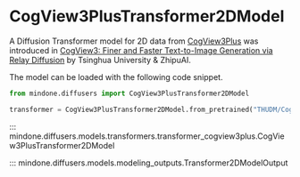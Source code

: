 <!--Copyright 2024 The HuggingFace Team. All rights reserved.

Licensed under the Apache License, Version 2.0 (the "License"); you may not use this file except in compliance with
the License. You may obtain a copy of the License at

http://www.apache.org/licenses/LICENSE-2.0

Unless required by applicable law or agreed to in writing, software distributed under the License is distributed on
an "AS IS" BASIS, WITHOUT WARRANTIES OR CONDITIONS OF ANY KIND, either express or implied. See the License for the
specific language governing permissions and limitations under the License. -->

# CogView3PlusTransformer2DModel

A Diffusion Transformer model for 2D data from [CogView3Plus](https://github.com/THUDM/CogView3) was introduced in [CogView3: Finer and Faster Text-to-Image Generation via Relay Diffusion](https://huggingface.co/papers/2403.05121) by Tsinghua University & ZhipuAI.

The model can be loaded with the following code snippet.

```python
from mindone.diffusers import CogView3PlusTransformer2DModel

transformer = CogView3PlusTransformer2DModel.from_pretrained("THUDM/CogView3-Plus-3B", subfolder="transformer", mindspore_dtype=mindspore.bfloat16)
```

::: mindone.diffusers.models.transformers.transformer_cogview3plus.CogView3PlusTransformer2DModel

::: mindone.diffusers.models.modeling_outputs.Transformer2DModelOutput
